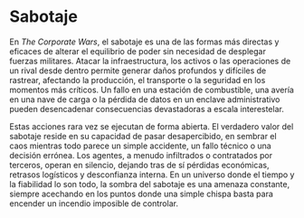 # Sabotaje

En _The Corporate Wars_, el sabotaje es una de las formas más directas y eficaces de alterar el equilibrio de poder sin necesidad de desplegar fuerzas militares. Atacar la infraestructura, los activos o las operaciones de un rival desde dentro permite generar daños profundos y difíciles de rastrear, afectando la producción, el transporte o la seguridad en los momentos más críticos. Un fallo en una estación de combustible, una avería en una nave de carga o la pérdida de datos en un enclave administrativo pueden desencadenar consecuencias devastadoras a escala interestelar.

Estas acciones rara vez se ejecutan de forma abierta. El verdadero valor del sabotaje reside en su capacidad de pasar desapercibido, en sembrar el caos mientras todo parece un simple accidente, un fallo técnico o una decisión errónea. Los agentes, a menudo infiltrados o contratados por terceros, operan en silencio, dejando tras de sí pérdidas económicas, retrasos logísticos y desconfianza interna. En un universo donde el tiempo y la fiabilidad lo son todo, la sombra del sabotaje es una amenaza constante, siempre acechando en los puntos donde una simple chispa basta para encender un incendio imposible de controlar.
